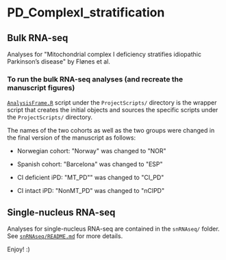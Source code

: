 # PD_ComplexI_stratification

## Bulk RNA-seq

Analyses for "Mitochondrial complex I deficiency stratifies idiopathic Parkinson’s disease" by Flønes et al.

### To run the bulk RNA-seq analyses (and recreate the manuscript figures)

[`AnalysisFrame.R`](ProjectScripts/AnalysisFrame.R) script under the
`ProjectScripts/` directory is the wrapper script that creates the initial
objects and sources the specific scripts under the `ProjectScripts/` directory.

The names of the two cohorts as well as the two groups were changed in the
final version of the manuscript as follows:

* Norwegian cohort: "Norway" was changed to "NOR"
* Spanish cohort: "Barcelona" was changed to "ESP"

* CI deficient iPD: "MT_PD"" was changed to "CI_PD"
* CI intact iPD: "NonMT_PD" was changed to "nCIPD"

## Single-nucleus RNA-seq

Analyses for single-nucleus RNA-seq are contained in the `snRNAseq/` folder.
See [`snRNAseq/README.md`](snRNAseq/README.md) for more details.

Enjoy! :)

